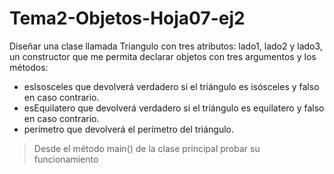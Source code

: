 # Tema2-Objetos-Hoja07-ej2

Diseñar una clase llamada Triangulo con tres atributos: lado1, lado2 y lado3, un constructor que me permita declarar objetos con tres argumentos y los métodos:
+ esIsosceles que devolverá verdadero si el triángulo es isósceles y falso en caso contrario.
+ esEquilatero que devolverá verdadero si el triángulo es equilatero y falso en caso contrario.
+ perímetro que devolverá el perímetro del triángulo.
> Desde el método main() de la clase principal probar su funcionamiento
